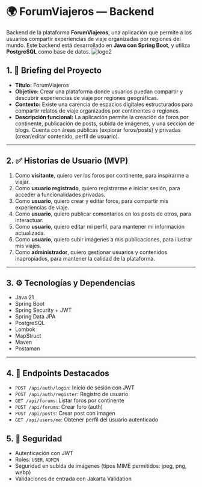 # 🌍 ForumViajeros — Backend

Backend de la plataforma **ForumViajeros**, una aplicación que permite a los usuarios compartir experiencias de viaje organizadas por regiones del mundo. Este backend está desarrollado en **Java con Spring Boot**, y utiliza **PostgreSQL** como base de datos.
![logo2](https://github.com/user-attachments/assets/cacc2fe4-5296-4382-ae2d-0d171ab8bb37)




## 1. 📌 Briefing del Proyecto

* **Título:** ForumViajeros
* **Objetivo:** Crear una plataforma donde usuarios puedan compartir y descubrir experiencias de viaje por regiones geográficas.
* **Contexto:** Existe una carencia de espacios digitales estructurados para compartir relatos de viaje organizados por continentes o regiones.
* **Descripción funcional:** La aplicación permite la creación de foros por continente, publicación de posts, subida de imágenes, y una sección de blogs. Cuenta con áreas públicas (explorar foros/posts) y privadas (crear/editar contenido, perfil de usuario).

---

## 2. ✅ Historias de Usuario (MVP)

1. Como **visitante**, quiero ver los foros por continente, para inspirarme a viajar.
2. Como **usuario registrado**, quiero registrarme e iniciar sesión, para acceder a funcionalidades privadas.
3. Como **usuario**, quiero crear y editar foros, para compartir mis experiencias de viaje.
4. Como **usuario**, quiero publicar comentarios en los posts de otros, para interactuar.
5. Como **usuario**, quiero editar mi perfil, para mantener mi información actualizada.
6. Como **usuario**, quiero subir imágenes a mis publicaciones, para ilustrar mis viajes.
7. Como **administrador**, quiero gestionar usuarios y contenidos inapropiados, para mantener la calidad de la plataforma.

---

## 3. ⚙️ Tecnologías y Dependencias

* Java 21
* Spring Boot
* Spring Security + JWT
* Spring Data JPA
* PostgreSQL
* Lombok
* MapStruct
* Maven
* Postaman

---

## 4. 📡 Endpoints Destacados

* `POST /api/auth/login`: Inicio de sesión con JWT
* `POST /api/auth/register`: Registro de usuario
* `GET /api/forums`: Listar foros por continente
* `POST /api/forums`: Crear foro (auth)
* `POST /api/posts`: Crear post con imagen
* `GET /api/users/me`: Obtener perfil del usuario autenticado

## 5. 🔐 Seguridad

* Autenticación con JWT
* Roles: `USER`, `ADMIN`
* Seguridad en subida de imágenes (tipos MIME permitidos: jpeg, png, webp)
* Validaciones de entrada con Jakarta Validation
